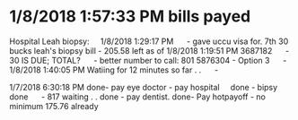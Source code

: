 # 1/8/2018 1:57:33 PM bills payed

Hospital Leah biopsy:
    1/8/2018 1:29:17 PM
     - gave uccu visa for. 7th 30 bucks leah's biopsy bill - 205.58 left as of 1/8/2018 1:19:51 PM
3687182
     - 30 IS DUE; TOTAL?
     - better number to call: 801 5876304 - Option 3
     - 1/8/2018 1:40:05 PM Watiing for 12 minutes so far . .
     -

1/7/2018 6:30:18 PM
done- pay eye doctor
\- pay hospital
    done - bipsy done
     - 817 waiting . .
done - pay dentist.
done- Pay hotpayoff - no minimum 175.76 already
